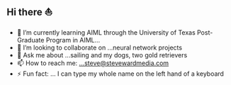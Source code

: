 ## Hi there ⛵

- 🌱 I’m currently learning AIML through the University of Texas Post-Graduate Program in AIML...
- 👯 I’m looking to collaborate on ...neural network projects
- 💬 Ask me about ...sailing and my dogs, two gold retrievers
- 📫 How to reach me: ...steve@stevewardmedia.com
- ⚡ Fun fact: ... I can type my whole name on the left hand of a keyboard 

